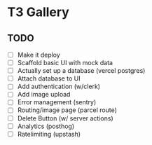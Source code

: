# T3 Gallery

## TODO

-[ ] Make it deploy
-[ ] Scaffold basic UI with mock data
-[ ] Actually set up a database (vercel postgres)
-[ ] Attach database to UI
-[ ] Add authentication (w/clerk)
-[ ] Add image upload
-[ ] Error management (sentry)
-[ ] Routing/image page (parcel route)
-[ ] Delete Button (w/ server actions)
-[ ] Analytics (posthog)
-[ ] Ratelimiting (upstash)
